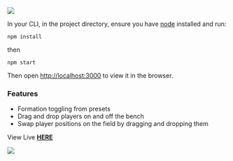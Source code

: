 ![](https://res.cloudinary.com/nettik-technologies/image/upload/v1644452070/Screenshot_199.png)

In your CLI, in the project directory, ensure you have [node](https://nodejs.org/en/download/) installed and run:

`npm install`

then

`npm start`

Then open [http://localhost:3000](http://localhost:3000) to view it in the browser.

### Features

- Formation toggling from presets
- Drag and drop players on and off the bench
- Swap player positions on the field by dragging and dropping them

View Live [**HERE**](https://fm-mock.netlify.app/)

![](https://res.cloudinary.com/nettik-technologies/image/upload/v1644452634/FM_UI_build_-_Google_Chrome_2022-02-10_01-19-04.gif)
